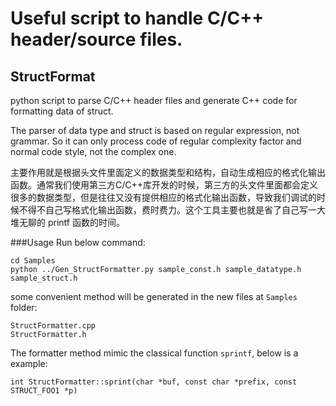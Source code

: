 # Useful script to handle C/C++ header/source files.

## StructFormat
python script to parse C/C++ header files and generate C++ code for formatting data of struct.

The parser of data type and struct is based on regular expression, not grammar. So it can only process code of regular complexity factor and normal code style, not the complex one.

主要作用就是根据头文件里面定义的数据类型和结构，自动生成相应的格式化输出函数。通常我们使用第三方C/C++库开发的时候，第三方的头文件里面都会定义很多的数据类型，但是往往又没有提供相应的格式化输出函数，导致我们调试的时候不得不自己写格式化输出函数，费时费力。这个工具主要也就是省了自己写一大堆无聊的 printf 函数的时间。

###Usage
Run below command:
```
cd Samples
python ../Gen_StructFormatter.py sample_const.h sample_datatype.h sample_struct.h
```
some convenient method will be generated in the new files at `Samples` folder:
```
StructFormatter.cpp
StructFormatter.h
```
The formatter method mimic the classical function `sprintf`, below is a example:
```
int StructFormatter::sprint(char *buf, const char *prefix, const STRUCT_FOO1 *p)
```
